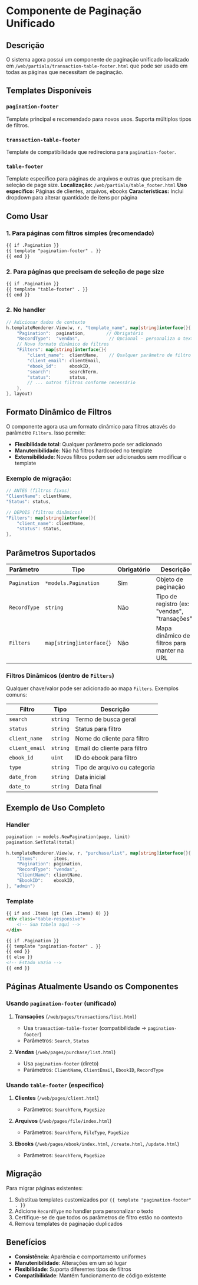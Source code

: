 # Componente de Paginação Unificado

## Descrição
O sistema agora possui um componente de paginação unificado localizado em `/web/partials/transaction-table-footer.html` que pode ser usado em todas as páginas que necessitam de paginação.

## Templates Disponíveis

### `pagination-footer`
Template principal e recomendado para novos usos. Suporta múltiplos tipos de filtros.

### `transaction-table-footer` 
Template de compatibilidade que redireciona para `pagination-footer`.

### `table-footer`
Template específico para páginas de arquivos e outras que precisam de seleção de page size. 
**Localização:** `/web/partials/table_footer.html`
**Uso específico:** Páginas de clientes, arquivos, ebooks
**Características:** Inclui dropdown para alterar quantidade de itens por página

## Como Usar

### 1. Para páginas com filtros simples (recomendado)
```html
{{ if .Pagination }}
{{ template "pagination-footer" . }}
{{ end }}
```

### 2. Para páginas que precisam de seleção de page size
```html
{{ if .Pagination }}
{{ template "table-footer" . }}
{{ end }}
```

### 2. No handler
```go
// Adicionar dados de contexto
h.templateRenderer.View(w, r, "template_name", map[string]interface{}{
    "Pagination":  pagination,        // Obrigatório
    "RecordType":  "vendas",           // Opcional - personaliza o texto (ex: "vendas", "transações", "clientes")
    // Novo formato dinâmico de filtros
    "Filters": map[string]interface{}{
        "client_name":  clientName,    // Qualquer parâmetro de filtro
        "client_email": clientEmail,
        "ebook_id":     ebookID,
        "search":       searchTerm,
        "status":       status,
        // ... outros filtros conforme necessário
    },
}, layout)
```

## Formato Dinâmico de Filtros

O componente agora usa um formato dinâmico para filtros através do parâmetro `Filters`. Isso permite:

- **Flexibilidade total**: Qualquer parâmetro pode ser adicionado
- **Manutenibilidade**: Não há filtros hardcoded no template
- **Extensibilidade**: Novos filtros podem ser adicionados sem modificar o template

### Exemplo de migração:
```go
// ANTES (filtros fixos)
"ClientName": clientName,
"Status": status,

// DEPOIS (filtros dinâmicos)
"Filters": map[string]interface{}{
    "client_name": clientName,
    "status": status,
},
```

## Parâmetros Suportados

| Parâmetro | Tipo | Obrigatório | Descrição |
|-----------|------|-------------|-----------|
| `Pagination` | `*models.Pagination` | Sim | Objeto de paginação |
| `RecordType` | `string` | Não | Tipo de registro (ex: "vendas", "transações") |
| `Filters` | `map[string]interface{}` | Não | Mapa dinâmico de filtros para manter na URL |

### Filtros Dinâmicos (dentro de `Filters`)

Qualquer chave/valor pode ser adicionado ao mapa `Filters`. Exemplos comuns:

| Filtro | Tipo | Descrição |
|--------|------|-----------|
| `search` | `string` | Termo de busca geral |
| `status` | `string` | Status para filtro |
| `client_name` | `string` | Nome do cliente para filtro |
| `client_email` | `string` | Email do cliente para filtro |
| `ebook_id` | `uint` | ID do ebook para filtro |
| `type` | `string` | Tipo de arquivo ou categoria |
| `date_from` | `string` | Data inicial |
| `date_to` | `string` | Data final |

## Exemplo de Uso Completo

### Handler
```go
pagination := models.NewPagination(page, limit)
pagination.SetTotal(total)

h.templateRenderer.View(w, r, "purchase/list", map[string]interface{}{
    "Items":      items,
    "Pagination": pagination,
    "RecordType": "vendas",
    "ClientName": clientName,
    "EbookID":    ebookID,
}, "admin")
```

### Template
```html
{{ if and .Items (gt (len .Items) 0) }}
<div class="table-responsive">
    <!-- Sua tabela aqui -->
</div>

{{ if .Pagination }}
{{ template "pagination-footer" . }}
{{ end }}
{{ else }}
<!-- Estado vazio -->
{{ end }}
```

## Páginas Atualmente Usando os Componentes

### Usando `pagination-footer` (unificado)
1. **Transações** (`/web/pages/transactions/list.html`)
   - Usa `transaction-table-footer` (compatibilidade → `pagination-footer`)
   - Parâmetros: `Search`, `Status`

2. **Vendas** (`/web/pages/purchase/list.html`)
   - Usa `pagination-footer` (direto)
   - Parâmetros: `ClientName`, `ClientEmail`, `EbookID`, `RecordType`

### Usando `table-footer` (específico)
1. **Clientes** (`/web/pages/client.html`)
   - Parâmetros: `SearchTerm`, `PageSize`

2. **Arquivos** (`/web/pages/file/index.html`)
   - Parâmetros: `SearchTerm`, `FileType`, `PageSize`

3. **Ebooks** (`/web/pages/ebook/index.html`, `/create.html`, `/update.html`)
   - Parâmetros: `SearchTerm`, `PageSize`

## Migração

Para migrar páginas existentes:

1. Substitua templates customizados por `{{ template "pagination-footer" . }}`
2. Adicione `RecordType` no handler para personalizar o texto
3. Certifique-se de que todos os parâmetros de filtro estão no contexto
4. Remova templates de paginação duplicados

## Benefícios

- **Consistência**: Aparência e comportamento uniformes
- **Manutenibilidade**: Alterações em um só lugar
- **Flexibilidade**: Suporta diferentes tipos de filtros
- **Compatibilidade**: Mantém funcionamento de código existente
